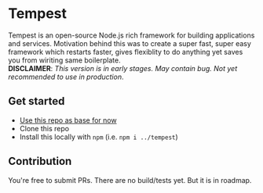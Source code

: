 # Tempest

Tempest is an open-source Node.js rich framework for building applications and services. Motivation behind this was to create a super fast, super easy framework which restarts faster, gives flexiblity to do anything yet saves you from wiriting same boilerplate.  
**DISCLAIMER**:  _This version is in early stages. May contain bug. Not yet recommended to use in production_.
## Get started
- [Use this repo as base for now](https://github.com/shahidcodes/tempest-example)
- Clone this repo
- Install this locally with `npm` (i.e. `npm i ../tempest`)

## Contribution
You're free to submit PRs. There are no build/tests yet. But it is in roadmap.
